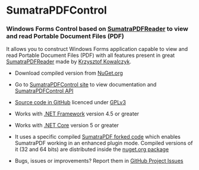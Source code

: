 # SumatraPDFControl

### Windows Forms Control based on [SumatraPDFReader](https://www.sumatrapdfreader.org/) to view and read Portable Document Files (PDF)

It allows you to construct Windows Forms application capable to view and read Portable Document Files (PDF)
with all features present in great [SumatraPDFReader](https://www.sumatrapdfreader.org/) 
made by [Krzysztof Kowalczyk](https://blog.kowalczyk.info/). 

* Download compiled version from [NuGet.org](https://www.nuget.org/packages/SumatraPDFControl/)

* Go to [SumatraPDFControl site](https://sumatrapdfcontrol.mcmonteiro.net) to view documentation 
and [SumatraPDFControl API](https://sumatrapdfcontrol.mcmonteiro.net/api/SumatraPDF.html)

* [Source code in GitHub](https://github.com/marcoscmonteiro/sumatrapdfcontrol) licenced under [GPLv3](https://licenses.nuget.org/GPL-3.0-only)

* Works with [.NET Framework](https://dotnet.microsoft.com/download/dotnet-framework) version 4.5 or greater

* Works with [.NET Core](https://dotnet.microsoft.com/download/dotnet) version 5 or greater

* It uses a specific compiled [SumatraPDF forked code](https://github.com/marcoscmonteiro/sumatrapdf) 
which enables SumatraPDF working in an enhanced plugin mode. 
Compiled versions of it (32 and 64 bits) are distributed inside the [nuget.org package](https://www.nuget.org/packages/SumatraPDFControl/)

* Bugs, issues or improvements? Report them in [GitHub Project Issues](https://github.com/marcoscmonteiro/SumatraPDFControl/issues)


